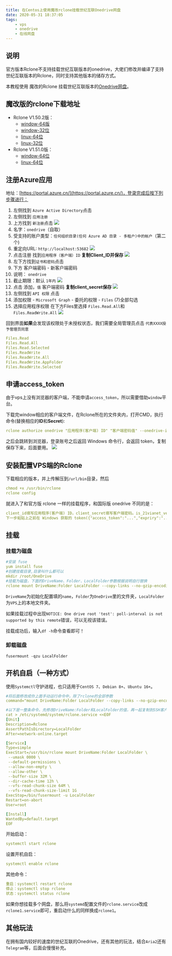 ```yaml
---
title: 在Centos上使用魔改rclone挂载世纪互联Onedrive网盘
date: 2020-05-31 18:37:05
tags:
    - vps
    - onedrive
    - 在线网盘
---
```

## 说明
官方版本Rclone不支持挂载世纪互联版本的onedrive，大佬们修改并编译了支持世纪互联版本的Rclone，同时支持其他版本的储存方式。

本教程使用 魔改的Rclone 挂载世纪互联版本的[Onedrive网盘](https://www.yiyi.one/aff.php?aff=141)。
## 魔改版的rclone下载地址
+ Rclone V1.50.2版：
    + [window-64版](http://www.royonedrive.tk/%E5%9B%BE%E5%BA%8A/blog-download/rclone-v1.50.2-windows-amd64-21vianet.zip)
    + [window-32位](http://www.royonedrive.tk/%E5%9B%BE%E5%BA%8A/blog-download/rclone-v1.50.2-windows-386-21vianet.zip)
    + [linux-64位](http://www.royonedrive.tk/%E5%9B%BE%E5%BA%8A/blog-download/rclone-v1.50.2-linux-amd64-21vianet.zip)
    + [linux-32位](http://www.royonedrive.tk/%E5%9B%BE%E5%BA%8A/blog-download/rclone-v1.50.2-linux-386-21vianet.zip)
+ Rclone V1.51.0版：
    + [window-64位](http://www.royonedrive.tk/%E5%9B%BE%E5%BA%8A/blog-download/rclone-v1.51.0-windows64-21vianet.zip)
    + [linux-64位](http://www.royonedrive.tk/%E5%9B%BE%E5%BA%8A/blog-download/rclone-v1.51.0-linux-amd64-21vianet.zip)

<!-- more -->

## 注册Azure应用
地址：[https://portal.azure.cn/](https://portal.azure.cn/)，登录完成后按下列步骤进行：
1. 左侧找到 `Azure Active Directory`点击
2. 左侧找到 `应用注册`
3. 上方找到 `新注册`点击
![](http://www.royonedrive.tk/%E5%9B%BE%E5%BA%8A/blog-picture/2020021807465068-1024x490.png)
4. 名字：`onedrive`（自取）
5. 受支持的账户类型：`任何组织目录(任何 Azure AD 目录 - 多租户)中的帐户`（第二个)
6. 重定向URL: `http://localhost:53682`
![](http://www.royonedrive.tk/%E5%9B%BE%E5%BA%8A/blog-picture/2020021807475042-1024x774.png)
7. 点击注册 找到`应用程序（客户端）ID` **复制Client_ID并保存**
![](http://www.royonedrive.tk/%E5%9B%BE%E5%BA%8A/blog-picture/2020021807490386.png)
8. 左下方找到`证书和密码`点击
9. 下方 客户端密码 - 新客户端密码
10. 说明： `onedrive`
11. 截止期限：默认 `1年内`
![](http://www.royonedrive.tk/2020021807494729.png
)
12. 点击 添加，`值` 客户端密码 **复制client_secret保存**
![](http://www.royonedrive.tk/2020021807502037-1024x251.png
)
13. 左侧找到 `API 权限` 点击
14. 添加权限 - `Microsoft Graph` - 委托的权限 - `Files` (7)全部勾选
15. 选择应用程序权限 在下方Files里选择 `Files.Read.All`和`Files.ReadWrite.All`
![](http://www.royonedrive.tk/%E5%9B%BE%E5%BA%8A/blog-picture/2020021807505553-1024x606.png
)

回到界面**如果**会发现该权限处于未授权状态，我们需要全局管理员点击 `代表XXXX授予管理员同意`
```yaml
Files.Read
Files.Read.All
Files.Read.Selected
Files.ReadWrite
Files.ReadWrite.All
Files.ReadWrite.AppFolder
Files.ReadWrite.Selected
```
## 申请access_token
由于vps上没有浏览器的客户端，不能申请`access_token`，所以需要借助`window`平台。

下载完window相应的客户端文件，在Rclone所在的文件夹内，打开CMD，执行命令(替换相应的**ID**和**Secret**):
```yaml
rclone authorize onedrive "应用程序(客户端) ID" "客户端密码值" --onedrive-is-21vianet-version=true
```

之后会跳转到浏览器，登录账号之后返回 Windows 命令行，会返回 token，复制保存下来，后面要用。
![](http://www.royonedrive.tk/%E5%9B%BE%E5%BA%8A/blog-picture/2020021807535362-1024x474.png)

## 安装配置VPS端的Rclone
下载相应的版本，并上传解压到`/url/bin`目录，然后

```yaml
chmod +x /usr/bin/rclone
rclone config
```

就进入了和官方版 rclone 一样的挂载程序，和国际版 onedrive 不同的是：
```yaml
client_id填写应用程序(客户端) ID，client_secret填写客户端密码。is_21vianet_version填true，Edit advanced config 以及 Use auto config 都选 no，
下一步粘贴上之前在 Windows 获取的 token({"access_token":"...","expriry":"..."})，继续按提示完成之后的步骤。
```

## 挂载
### 挂载为磁盘

```yaml
#安装 fuse
yum install fuse
#创建挂载目录,目录叫什么都可以
mkdir /root/OneDrive
#挂载为磁盘，下面的DriveName、Folder、LocalFolder参数根据说明自行替换
rclone mount DriveName:Folder LocalFolder --copy-links --no-gzip-encoding --no-check-certificate --allow-other --allow-non-empty --umask 000
```

`DriveName`为初始化配置填的`name`，`Folder`为`OneDrive`里的文件夹，`LocalFolder`为`VPS`上的本地文件夹。

如果挂载过程中出现`NOTICE: One drive root 'test': poll-interval is not supported by this remote`错误，可以无视该错误。

挂载成功后，输入`df -h`命令查看即可！

### 卸载磁盘
```
fusermount -qzu LocalFolder
```


## 开机自启（一种方式）
使用`Systemctl`守护进程，也只适用于`CentOS 7`、`Debian 8+`、`Ubuntu 16+`。

```yaml
#将后面修改成你上面手动运行命令中，除了rclone的全部参数
command="mount DriveName:Folder LocalFolder --copy-links --no-gzip-encoding --no-check-certificate --allow-other --allow-non-empty --umask 000"

```

```yaml
#以下是一整条命令，先修改DriveName:Folder和LocalFolder的值，再一起复制到SSH客户端运行
cat > /etc/systemd/system/rclone.service <<EOF
[Unit]
Description=Rclone
AssertPathIsDirectory=LocalFolder
After=network-online.target

[Service]
Type=simple
ExecStart=/usr/bin/rclone mount DriveName:Folder LocalFolder \
 --umask 0000 \
 --default-permissions \
 --allow-non-empty \
 --allow-other \
 --buffer-size 32M \
 --dir-cache-time 12h \
 --vfs-read-chunk-size 64M \
 --vfs-read-chunk-size-limit 1G
ExecStop=/bin/fusermount -u LocalFolder
Restart=on-abort
User=root

[Install]
WantedBy=default.target
EOF
```

开始启动：

```yaml
systemctl start rclone
```
设置开机自启：
```yaml
systemctl enable rclone
```
其他命令：
```yaml
重启：systemctl restart rclone
停止：systemctl stop rclone
状态：systemctl status rclone
```

如果你想挂载多个网盘，那么将`systemd`配置文件的`rclone.service`改成`rclone1.service`即可，重启动什么的同样换成`rclone1`。

## 其他玩法
在拥有国内较好的速度的世纪互联的Onedrive，还有其他的玩法，结合`Aria2`还有`Telegram`等，后面会慢慢补充。

